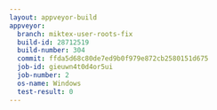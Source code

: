 ```yaml
---
layout: appveyor-build
appveyor:
  branch: miktex-user-roots-fix
  build-id: 28712519
  build-number: 304
  commit: ffda5d68c80de7ed9b0f979e872cb2580151d675
  job-id: gieuwn4t0d4or5ui
  job-number: 2
  os-name: Windows
  test-result: 0
---
```

